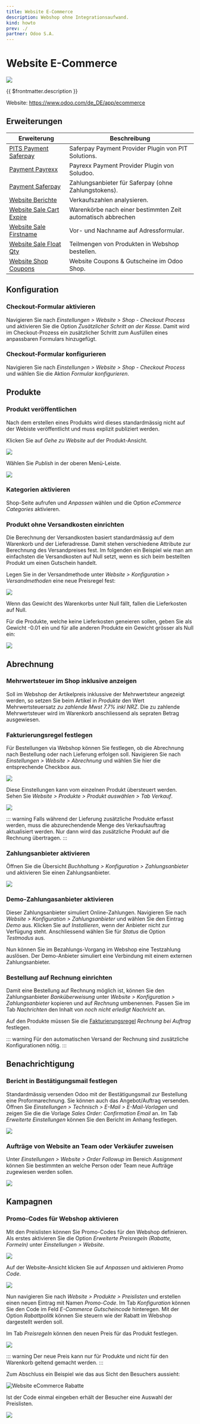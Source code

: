 ```yaml
---
title: Website E-Commerce
description: Webshop ohne Integrationsaufwand.
kind: howto
prev: ./
partner: Odoo S.A.
---
```


# Website E-Commerce

![](attachments/icons_odoo_website_sale.png)

{{ $frontmatter.description }}

Website: <https://www.odoo.com/de_DE/app/ecommerce>

## Erweiterungen

| Erweiterung                                                   | Beschreibung                                                |
| ------------------------------------------------------------- | ----------------------------------------------------------- |
| [PITS Payment Saferpay](PITS%20Payment%20Saferpay.md)         | Saferpay Payment Provider Plugin von PIT Solutions.         |
| [Payment Payrexx](Payment%20Payrexx.md)                       | Payrexx Payment Provider Plugin von Soludoo.                |
| [Payment Saferpay](Payment%20Saferpay.md)                     | Zahlungsanbieter für Saferpay (ohne Zahlungstokens).        |
| [Website Berichte](Website%20Berichte.md)                     | Verkaufszahlen analysieren.                                 |
| [Website Sale Cart Expire](Website%20Sale%20Cart%20Expire.md) | Warenkörbe nach einer bestimmten Zeit automatisch abbrechen |
| [Website Sale Firstname](Website%20Sale%20Firstname.md)       | Vor- und Nachname auf Adressformular.                       |
| [Website Sale Float Qty](Website%20Sale%20Float%20Qty.md)     | Teilmengen von Produkten in Webshop bestellen.              |
| [Website Shop Coupons](Website%20Shop%20Coupons.md)           | Website Coupons & Gutscheine im Odoo Shop.                  |

## Konfiguration

### Checkout-Formular aktivieren

Navigieren Sie nach _Einstellungen > Website > Shop - Checkout Process_ und aktivieren Sie die Option _Zusätzlicher Schritt an der Kasse_. Damit wird im Checkout-Prozess ein zusätzlicher Schritt zum Ausfüllen eines anpassbaren Formulars hinzugefügt.

### Checkout-Formular konfigurieren

Navigieren Sie nach _Einstellungen > Website > Shop - Checkout Process_ und wählen Sie die Aktion _Formular konfigurieren_.

## Produkte

### Produkt veröffentlichen

Nach dem erstellen eines Produkts wird dieses standardmässig nicht auf der Webiste veröffentlicht und muss explizit publiziert werden.

Klicken Sie auf _Gehe zu Website_ auf der Produkt-Ansicht.

![](attachments/Website%20Gehe%20zu%20Website.png)

Wählen Sie _Publish_ in der oberen Menü-Leiste.

![](attachments/Website%20Publish%20toggle.png)

### Kategorien aktivieren

Shop-Seite aufrufen und _Anpassen_ wählen und die Option _eCommerce Categories_ aktivieren.

### Produkt ohne Versandkosten einrichten

Die Berechnung der Versandkosten basiert standardmässig auf dem Warenkorb und der Lieferadresse. Damit stehen verschiedene Attribute zur Berechnung des Versandpreises fest. Im folgenden ein Beispiel wie man am einfachsten die Versandkosten auf Null setzt, wenn es sich beim bestellten Produkt um einen Gutschein handelt.

Legen Sie in der Versandmethode unter _Website > Konfiguration > Versandmethoden_ eine neue Preisregel fest:

![](attachments/Website%20eCommerce%20Preisregel%20Gewicht.png)

Wenn das Gewicht des Warenkorbs unter Null fällt, fallen die Lieferkosten auf Null.

Für die Produkte, welche keine Lieferkosten geneieren sollen, geben Sie als Gewicht -0.01 ein und für alle anderen Produkte ein Gewicht grösser als Null ein:

![](attachments/Website%20eCommerce%20Gutschein%20Gewicht.png)

## Abrechnung

### Mehrwertsteuer im Shop inklusive anzeigen

Soll im Webshop der Artikelpreis inklussive der Mehrwertsteur angezeigt werden, so setzen Sie beim Artikel in _Produkte_ den Wert Mehrwertsteuersatz _zu zahlende Mwst 7.7% inkl NRZ_. Die zu zahlende Mehrwertsteuer wird im Warenkorb anschliessend als sepraten Betrag ausgewiesen.

### Fakturierungsregel festlegen

Für Bestellungen via Webshop können Sie festlegen, ob die Abrechnung nach Bestellung oder nach Lieferung erfolgen soll. Navigieren Sie nach _Einstellungen > Website > Abrechnung_ und wählen Sie hier die entsprechende Checkbox aus.

![](attachments/eCommerce%20Fakturierungsregel.png)

Diese Einstellungen kann vom einzelnen Produkt übersteuert werden. Sehen Sie _Website > Produkte > Produkt auswählen > Tab Verkauf_.

![](attachments/eCommerce%20Fakturierungsregel%20auf%20Produkt.png)

::: warning
Falls während der Lieferung zusätzliche Produkte erfasst werden, muss die abzurechendende Menge des Verkaufsauftrag aktualisiert werden. Nur dann wird das zusätzliche Produkt auf die Rechnung übertragen.
:::

### Zahlungsanbieter aktivieren

Öffnen Sie die Übersicht _Buchhaltung > Konfiguration > Zahlungsanbieter_ und aktivieren Sie einen Zahlungsanbieter.

![](attachments/eCommerce%20Zahlungsanbieter.png)

### Demo-Zahlungasanbieter aktivieren

Dieser Zahlungsanbieter simuliert Online-Zahlungen. Navigieren Sie nach _Website > Konfiguration > Zahlungsanbieter_ und wählen Sie den Eintrag _Demo_ aus. Klicken Sie auf _Installieren_, wenn der Anbieter nicht zur Verfügung steht. Anschliessend wählen Sie für _Status_ die Option _Testmodus_ aus.

Nun können Sie im Bezahlungs-Vorgang im Webshop eine Testzahlung auslösen. Der Demo-Anbieter simuliert eine Verbindung mit einem externen Zahlungsanbieter.

### Bestellung auf Rechnung einrichten

Damit eine Bestellung auf Rechnung möglich ist, können Sie den Zahlungsanbieter _Banküberweisung_ unter _Website > Konfiguration > Zahlungsanbieter_ kopieren und auf _Rechnung_ umbenennen. Passen Sie im Tab _Nachrichten_ den Inhalt von _noch nicht erledigt Nachricht_ an.

Auf den Produkte müssen Sie die [Fakturierungsregel](#Fakturierungsregel%20festlegen) _Rechnung bei Auftrag_ festlegen.

::: warning
Für den automatischen Versand der Rechnung sind zusätzliche Konfigurationen nötig.
:::

## Benachrichtigung

### Bericht in Bestätigungsmail festlegen

Standardmässig versenden Odoo mit der Bestätigungsmail zur Bestellung eine Proformarechnung. Sie können auch das Angebot/Auftrag versenden. Öffnen Sie _Einstellungen > Technisch > E-Mail > E-Mail-Vorlagen_ und zeigen Sie die die Vorlage _Sales Order: Confirmation Email_ an. Im Tab _Erweiterte Einstellungen_ können Sie den Bericht im Anhang festlegen.

![](attachments/eCommerce%20Anhang%20Bestätigung.png)

### Aufträge von Website an Team oder Verkäufer zuweisen

Unter _Einstellungen > Website > Order Followup_ im Bereich _Assignment_ können Sie bestimmten an welche Person oder Team neue Aufträge zugewiesen werden sollen.

![](attachments/Website%20eCommerce%20Zuweisung.png)

## Kampagnen

### Promo-Codes für Webshop aktivieren

Mit den Preislisten können Sie Promo-Codes für den Webshop definieren. Als erstes aktivieren Sie die Option _Erweiterte Preisregeln (Rabatte, Formeln)_ unter _Einstellungen > Website_.

![](attachments/Website%20eCommerce%20Preislisten.png)

Auf der Website-Ansicht klicken Sie auf _Anpassen_ und aktivieren _Promo Code_.

![](attachments/Website%20eCommerce%20Promo%20Code.png)

Nun navigieren Sie nach _Website > Produkte > Preislisten_ und erstellen einen neuen Eintrag mit Namen _Promo-Code_. Im Tab _Konfiguration_ können Sie den Code im Feld _E-Commerce Gutscheincode_ hinteregen. Mit der Option _Rabattpolitk_ können Sie steuern wie der Rabatt im Webshop dargestellt werden soll.

Im Tab _Preisregeln_ können den neuen Preis für das Produkt festlegen.

![](attachments/Website%20eCommerce%20Rabatt.png)

::: warning
Der neue Preis kann nur für Produkte und nicht für den Warenkorb geltend gemacht werden.
:::

Zum Abschluss ein Beispiel wie das aus Sicht den Besuchers aussieht:

![Website eCommerce Rabatte](attachments/Website%20eCommerce%20Rabatte.gif)

Ist der Code einmal eingeben erhält der Besucher eine Auswahl der Preislisten.

![](attachments/Website%20eCommerce%20Auswahl%20Preislisten.png)
